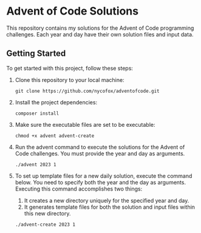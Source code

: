 # Advent of Code Solutions

This repository contains my solutions for the Advent of Code programming challenges. Each year and day have their own
solution files and input data.

## Getting Started

To get started with this project, follow these steps:

1. Clone this repository to your local machine:

   ```shell
   git clone https://github.com/nycofox/adventofcode.git
    ```

2. Install the project dependencies:

   ```shell
   composer install
   ```

3. Make sure the executable files are set to be executable:

   ```shell
   chmod +x advent advent-create
   ```

4. Run the advent command to execute the solutions for the Advent of Code challenges. You must provide the year and day
   as arguments.

   ```shell
   ./advent 2023 1
   ```

5. To set up template files for a new daily solution, execute the command below. You need to specify both the year and
   the day as arguments. Executing this command accomplishes two things:

   1. It creates a new directory uniquely for the specified year and day.
   2. It generates template files for both the solution and input files within this new directory.

   ```shell
   ./advent-create 2023 1
   ```
